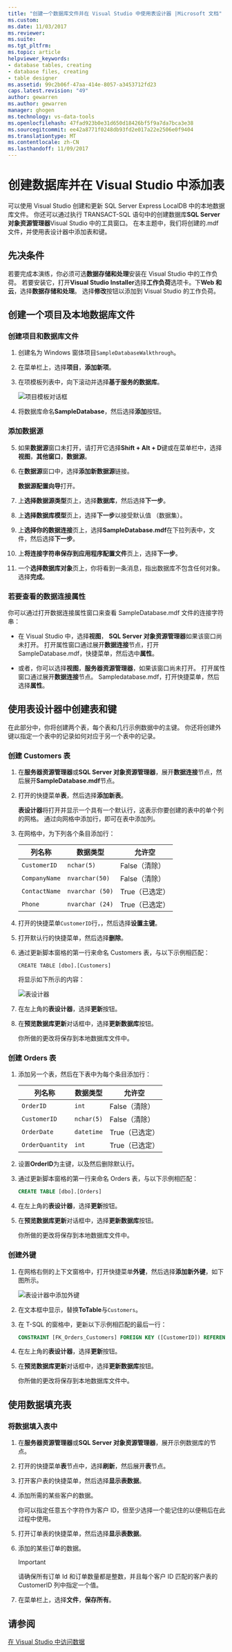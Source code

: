 ```yaml
---
title: "创建一个数据库文件并在 Visual Studio 中使用表设计器 |Microsoft 文档"
ms.custom: 
ms.date: 11/03/2017
ms.reviewer: 
ms.suite: 
ms.tgt_pltfrm: 
ms.topic: article
helpviewer_keywords:
- database tables, creating
- database files, creating
- table designer
ms.assetid: 99c2b06f-47aa-414e-8057-a3453712fd23
caps.latest.revision: "49"
author: gewarren
ms.author: gewarren
manager: ghogen
ms.technology: vs-data-tools
ms.openlocfilehash: 47fad923b0e31d650d18426bf5f9a7da7bca3e38
ms.sourcegitcommit: ee42a8771f0248db93fd2e017a22e2506e0f9404
ms.translationtype: MT
ms.contentlocale: zh-CN
ms.lasthandoff: 11/09/2017
---
```

# <a name="create-a-database-and-add-tables-in-visual-studio"></a>创建数据库并在 Visual Studio 中添加表
可以使用 Visual Studio 创建和更新 SQL Server Express LocalDB 中的本地数据库文件。 你还可以通过执行 TRANSACT-SQL 语句中的创建数据库**SQL Server 对象资源管理器**Visual Studio 中的工具窗口。 在本主题中，我们将创建的.mdf 文件，并使用表设计器中添加表和键。
  
## <a name="prerequisites"></a>先决条件  
若要完成本演练，你必须可选**数据存储和处理**安装在 Visual Studio 中的工作负荷。 若要安装它，打开**Visual Studio Installer**选择**工作负荷**选项卡。下**Web 和云**，选择**数据存储和处理**。 选择**修改**按钮以添加到 Visual Studio 的工作负荷。
  
## <a name="create-a-project-and-a-local-database-file"></a>创建一个项目及本地数据库文件  
  
### <a name="to-create-a-project-and-a-database-file"></a>创建项目和数据库文件  
1.  创建名为 Windows 窗体项目`SampleDatabaseWalkthrough`。  
  
2.  在菜单栏上，选择**项目**，**添加新项**。  
  
3.  在项模板列表中，向下滚动并选择**基于服务的数据库**。  
  
     ![项目模板对话框](../data-tools/media/raddata-vsitemtemplates.png "raddata VSItemTemplates")  
  
4.  将数据库命名**SampleDatabase**，然后选择**添加**按钮。

### <a name="to-add-a-data-source"></a>添加数据源  
5.  如果**数据源**窗口未打开，请打开它选择**Shift + Alt + D**键或在菜单栏中，选择**视图**，**其他窗口**，**数据源**。
  
6.  在**数据源**窗口中，选择**添加新数据源**链接。

    **数据源配置向导**打开。

7. 上**选择数据源类型**页上，选择**数据库**，然后选择**下一步**。

8. 上**选择数据库模型**页上，选择**下一步**以接受默认值 （数据集）。

9. 上**选择你的数据连接**页上，选择**SampleDatabase.mdf**在下拉列表中，文件，然后选择**下一步**。

10. 上**将连接字符串保存到应用程序配置文件**页上，选择**下一步**。

11. 一个**选择数据库对象**页上，你将看到一条消息，指出数据库不包含任何对象。 选择**完成**。

### <a name="to-view-properties-of-the-data-connection"></a>若要查看的数据连接属性
你可以通过打开数据连接属性窗口来查看 SampleDatabase.mdf 文件的连接字符串：
  
-   在 Visual Studio 中，选择**视图**， **SQL Server 对象资源管理器**如果该窗口尚未打开。 打开属性窗口通过展开**数据连接**节点，打开 SampleDatabase.mdf，快捷菜单，然后选中**属性**。  
  
-   或者，你可以选择**视图**，**服务器资源管理器**，如果该窗口尚未打开。 打开属性窗口通过展开**数据连接**节点。 Sampledatabase.mdf，打开快捷菜单，然后选择**属性**。  
  
## <a name="create-tables-and-keys-by-using-table-designer"></a>使用表设计器中创建表和键
在此部分中，你将创建两个表，每个表和几行示例数据中的主键。 你还将创建外键以指定一个表中的记录如何对应于另一个表中的记录。  
  
### <a name="to-create-the-customers-table"></a>创建 Customers 表  
1.  在**服务器资源管理器**或**SQL Server 对象资源管理器**，展开**数据连接**节点，然后展开**SampleDatabase.mdf**节点。  
  
2.  打开的快捷菜单**表**，然后选择**添加新表**。  
  
     **表设计器**将打开并显示一个具有一个默认行，这表示你要创建的表中的单个列的网格。 通过向网格中添加行，即可在表中添加列。  
  
3.  在网格中，为下列各个条目添加行：  
  
    |列名称|数据类型|允许空|  
    |-----------------|---------------|-----------------|  
    |`CustomerID`|`nchar(5)`|False（清除）|  
    |`CompanyName`|`nvarchar(50)`|False（清除）|  
    |`ContactName`|`nvarchar (50)`|True（已选定）|  
    |`Phone`|`nvarchar (24)`|True（已选定）|  
  
4.  打开的快捷菜单`CustomerID`行，，然后选择**设置主键**。  
  
5.  打开默认行的快捷菜单，然后选择**删除**。  
  
6.  通过更新脚本窗格的第一行来命名 Customers 表，与以下示例相匹配：  
  
    ```  
    CREATE TABLE [dbo].[Customers]  
    ```  
  
    将显示如下所示的内容：  
  
    ![表设计器](../data-tools/media/raddata-table-designer.png "raddata 表设计器")  
  
7.  在左上角的**表设计器**，选择**更新**按钮。  
  
8.  在**预览数据库更新**对话框中，选择**更新数据库**按钮。  
  
    你所做的更改将保存到本地数据库文件中。  
  
### <a name="to-create-the-orders-table"></a>创建 Orders 表  
1.  添加另一个表，然后在下表中为每个条目添加行：  
  
    |列名称|数据类型|允许空|  
    |-----------------|---------------|-----------------|  
    |`OrderID`|`int`|False（清除）|  
    |`CustomerID`|`nchar(5)`|False（清除）|  
    |`OrderDate`|`datetime`|True（已选定）|  
    |`OrderQuantity`|`int`|True（已选定）|  
  
2.  设置**OrderID**为主键，以及然后删除默认行。  
  
3.  通过更新脚本窗格的第一行来命名 Orders 表，与以下示例相匹配：  
  
    ```sql  
    CREATE TABLE [dbo].[Orders]  
    ```  
  
4.  在左上角的**表设计器**，选择**更新**按钮。  
  
5.  在**预览数据库更新**对话框中，选择**更新数据库**按钮。  
  
    你所做的更改将保存到本地数据库文件中。  
  
### <a name="to-create-a-foreign-key"></a>创建外键  
1.  在网格右侧的上下文窗格中，打开快捷菜单**外键**，然后选择**添加新外键**，如下图所示。  
  
     ![表设计器中添加外键](../data-tools/media/foreignkey.png "ForeignKey")  
  
2.  在文本框中显示，替换**ToTable**与`Customers`。  
  
3.  在 T-SQL 的窗格中，更新以下示例相匹配的最后一行：  
  
    ```sql  
    CONSTRAINT [FK_Orders_Customers] FOREIGN KEY ([CustomerID]) REFERENCES [Customers]([CustomerID])  
    ```  
  
4.  在左上角的**表设计器**，选择**更新**按钮。  
  
5.  在**预览数据库更新**对话框中，选择**更新数据库**按钮。  
  
    你所做的更改将保存到本地数据库文件中。  
  
## <a name="populate-the-tables-with-data"></a>使用数据填充表  
  
### <a name="to-populate-the-tables-with-data"></a>将数据填入表中  
  
1.  在**服务器资源管理器**或**SQL Server 对象资源管理器**，展开示例数据库的节点。  
  
2.  打开的快捷菜单**表**节点中，选择**刷新**，然后展开**表**节点。  
  
3.  打开客户表的快捷菜单，然后选择**显示表数据**。  
  
4.  添加所需的某些客户的数据。  
  
    你可以指定任意五个字符作为客户 ID，但至少选择一个能记住的以便稍后在此过程中使用。  
  
5.  打开订单表的快捷菜单，然后选择**显示表数据**。  
  
6.  添加的某些订单的数据。  
  
    > [!IMPORTANT]
    > 请确保所有订单 Id 和订单数量都是整数，并且每个客户 ID 匹配的客户表的 CustomerID 列中指定一个值。  
  
7.  在菜单栏上，选择**文件**，**保存所有**。
  
## <a name="see-also"></a>请参阅
[在 Visual Studio 中访问数据](accessing-data-in-visual-studio.md)